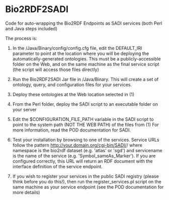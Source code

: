 Bio2RDF2SADI
============

Code for auto-wrapping the Bio2RDF Endpoints as SADI services (both Perl and Java steps included)

The process is:

1)  In the /Java/Binary/config/config.cfg file, edit the DEFAULT_IRI parameter to 
	point at the location where you will be deploying the automatically-generated 
	ontologies.  This must be a publicly-accessible folder on the Web, and
	on the same machine as the final service script (the script will access
	those files directly)

2)  Run the Bio2RDF2SADI Jar file in /Java/Binary.  This will create a set of ontology, 
	query, and configuration files for your services.

3)  Deploy these ontologies at the Web location selected in (1)

4)  From the Perl folder, deploy the SADI script to an executable folder on your server

5)  Edit the $CONFIGURATION_FILE_PATH variable in the SADI script to 
	point to the system path (NOT THE WEB PATH) of the files from (1)
	For more information, read the POD documentation for SADI.

6)  Test your installation by browsing to one of the services.  Service URLs follow
	the pattern  http://your.domain.org/cgi-bin/SADI/<namespace>/<servicename>
	where namespace is the bio2rdf dataset (e.g. 'atlas' or 'sgd') and 
	servicename is the name of the service (e.g. 'Symbol_sameAs_Marker').
	If you are configured correctly, this URL will return an RDF document
	with the interface definition of the service endpoint.

7)  If you wish to register your services in the public SADI registry
	(please think before you do this!), then run the register_services.pl
	script on the same machine as your service endpoint (see the POD
	documentation for more details)

